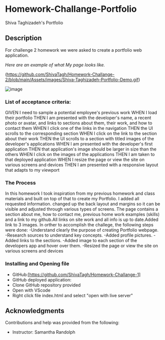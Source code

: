 # Homework-Challange-Portfolio

Shiva Taghizadeh's Portfolio 

## Description
For challenge 2 homework we were asked to create a portfolio web application.

*Here are an example of what My page looks like.*

(https://github.com/ShivaTagh/Homework-Challange-2/blob/main/Assets/images/Shiva-Taghizadeh-Portfolio-Demo.gif)

![image](https://user-images.githubusercontent.com/127795324/228379372-45512592-7a25-448d-91c0-b9f272f2d347.png)


### List of acceptance criteria:
GIVEN I need to sample a potential employee's previous work
WHEN I load their portfolio
THEN I am presented with the developer's name, a recent photo or avatar, and links to sections about them, their work, and how to contact them
WHEN I click one of the links in the navigation
THEN the UI scrolls to the corresponding section
WHEN I click on the link to the section about their work
THEN the UI scrolls to a section with titled images of the developer's applications
WHEN I am presented with the developer's first application
THEN that application's image should be larger in size than the others
WHEN I click on the images of the applications
THEN I am taken to that deployed application
WHEN I resize the page or view the site on various screens and devices
THEN I am presented with a responsive layout that adapts to my viewport

### The Process
In this homework I took inspiration from my previous homework and class materials and built on top of that to create my Portfolio. I added all requested information. changed up the back layout and margins so it can be visible and adjusted through various types of screens. The page contains a section about me, how to contact me, previous home work examples (skills) and a link to my github.All links on site work and all info is up to date.Added link to 3 images.
In orther to accomplish the challege, the following steps were done:
-Understand clearly the purpose of creating Portfolio webpage.
-Research sources to understand key concepts.
-Added profile pictures.
-Added links to the sections.
-Added image to each section of the developers app and hover over them.
-Resized the page or view the site on various screens and devices


### Installing and Opening file

- GitHub:[https://github.com/ShivaTagh/Homework-Challange-1]
- GitHub deployed application:
- Clone GitHub repository provided
- Open with VScode
- Right click file index.html and select "open with live server"

## Acknowledgments
Contributions and help was provided from the following:
- Instructor: Samantha Randolph
